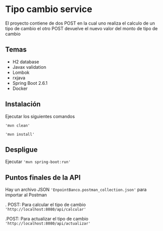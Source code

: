 # Tipo cambio service

El proyecto contiene de dos POST en la cual uno realiza el calculo de un tipo de cambio el otro POST devuelve el nuevo valor del monto de tipo de cambio

##  Temas
- H2 database
- Javax validation
- Lombok
- rxjava
- Spring Boot 2.6.1
- Docker
## Instalación
Ejecutar los siguientes comandos

`'mvn clean'`       

 `'mvn install'`    
## Despligue
Ejecutar
 `'mvn spring-boot:run'`  
## Puntos finales de la API
Hay un archivo JSON  `'EnpointBanco.postman_collection.json'`     para importar al Postman

. POST: Para calcular el tipo de cambio
`'http://localhost:8080/api/calcular'`    

.POST: Para actualizar el tipo de cambio
`'http://localhost:8080/api/actualizar'`  

